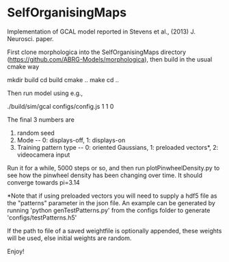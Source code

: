# SelfOrganisingMaps

Implementation of GCAL model reported in Stevens et al., (2013) J. Neurosci. paper.

First clone morphologica into the SelfOrganisingMaps directory (https://github.com/ABRG-Models/morphologica), then build in the usual cmake way

mkdir build
cd build
cmake ..
make
cd ..

Then run model using e.g., 

./build/sim/gcal configs/config.js 1 1 0

The final 3 numbers are
1. random seed
2. Mode -- 0: displays-off, 1: displays-on
3. Training pattern type -- 0: oriented Gaussians, 1: preloaded vectors*, 2: videocamera input

Run it for a while, 5000 steps or so, and then run plotPinwheelDensity.py to see how the pinwheel density has been changing over time. It should converge towards pi=3.14

*Note that if using preloaded vectors you will need to supply a hdf5 file as the "patterns" parameter in the json file. An example can be generated by running 'python genTestPatterns.py' from the configs folder to generate 'configs/testPatterns.h5'

If the path to file of a saved weightfile is optionally appended, these weights will be used, else initial weights are random.

Enjoy!
